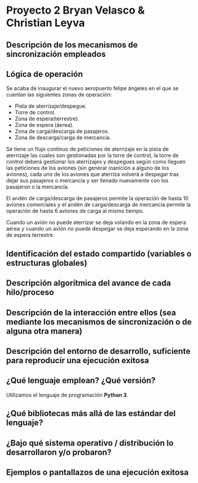 
# Proyecto 2 Bryan Velasco & Christian Leyva

## Descripción de los mecanismos de sincronización empleados

## Lógica de operación
Se acaba de inaugurar el nuevo aeropuerto felipe ángeles en el que se cuentan las siguientes zonas de operación:
- Pista de aterrizaje/despegue.
- Torre de control.
- Zona de espera(terrestre).
- Zona de espera (áerea).
- Zona de carga/descarga de pasajeros.
- Zona de descarga/carga de mercancía.

Se tiene un flujo continuo de peticiones de aterrizaje en la pista de aterrizaje las cuales son gestionadas por 
la torre de control, la torre de control deberá gestionar los aterrizajes y despegues según como lleguen las 
peticiones de los aviones (sin generar inanición a alguno de los aviones), cada uno de los aviones que aterriza 
volverá a despegar tras dejar sus pasajeros o mercancía y ser llenado nuevamente con los pasajeron o la mercancía.

El andén de carga/descarga de pasajeros permite la operación de hasta 10 aviones comerciales y el andén de 
carga/descarga de mercancía permite la operación de hasta 6 aviones de carga al mismo tiempo.

Cuando un avión no puede aterrizar se deja volando en la zona de espera aérea y cuando un avión no puede despegar 
se deja esperando en la zona de espera terrestre.
## Identificación del estado compartido (variables o estructuras globales)
## Descripción algorítmica del avance de cada hilo/proceso
## Descripción de la interacción entre ellos (sea mediante los mecanismos de sincronización o de alguna otra manera)
## Descripción del entorno de desarrollo, suficiente para reproducir una ejecución exitosa
## ¿Qué lenguaje emplean? ¿Qué versión?

Utilizamos el lenguaje de programación **Python 3**.

## ¿Qué bibliotecas más allá de las estándar del lenguaje?
## ¿Bajo qué sistema operativo / distribución lo desarrollaron y/o probaron?
## Ejemplos o pantallazos de una ejecución exitosa